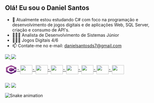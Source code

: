 ## Olá! Eu sou o Daniel Santos

- 🌱 Atualmente estou estudando C# com foco na programação e desenvolvimento de jogos digitais e de aplicações Web, SQL Server, criação e consumo de API's. 
- 🧑🏻‍💻 Analista de Desenvolvimento de Sistemas Júnior
- 👨🏻‍🎓 Jogos Digitais 4/6
- 📫 Contate-me no e-mail: danielsantosds7@gmail.com

<div>
  <a href="https://github.com/danielsantosds7">
  <img height="180em" src="https://github-readme-stats.vercel.app/api?username=danielsantosds7&show_icons=true&theme=tokyonight&include_all_commits=true&count_private=true"/>
  <img height="180em" src="https://github-readme-stats.vercel.app/api/top-langs/?username=danielsantosds7&layout=compact&langs_count=7&theme=tokyonight"/>
</div>
<div style="display: inline_block"><br>
  <img align="center" alt="Csharp" height="30" width="40" src="https://raw.githubusercontent.com/devicons/devicon/master/icons/csharp/csharp-original.svg">-
  <img align="center" height="30" width="40" src="https://cdn.jsdelivr.net/gh/devicons/devicon/icons/dotnetcore/dotnetcore-original.svg" />-
  <img align="center" height="30" width="40" src="https://cdn.jsdelivr.net/gh/devicons/devicon/icons/javascript/javascript-original.svg" />-
  <img align="center" height="30" width="40" src="https://cdn.jsdelivr.net/gh/devicons/devicon/icons/unity/unity-original-wordmark.svg" />-
  <img align="center" height="30" width="40" src="https://cdn.jsdelivr.net/gh/devicons/devicon/icons/html5/html5-original-wordmark.svg" />-          
  <img align="center" height="30" width="40" src="https://cdn.jsdelivr.net/gh/devicons/devicon/icons/css3/css3-original-wordmark.svg" />-
  <img align="center" height="30" width="40" src="https://cdn.jsdelivr.net/gh/devicons/devicon/icons/dot-net/dot-net-plain-wordmark.svg" />-
  <img align="center" height="30" width="40" src="https://cdn.jsdelivr.net/gh/devicons/devicon/icons/microsoftsqlserver/microsoftsqlserver-plain-wordmark.svg" />   
</div>
  
##

<div>
  <a href = "mailto:danielsantosds7@gmail.com"><img src="https://img.shields.io/badge/-Gmail-%23333?style=for-the-badge&logo=gmail&logoColor=white" target="_blank"></a>
  <a href="https://www.linkedin.com/in/daniel-santos-73a50b153/" target="_blank"><img src="https://img.shields.io/badge/-LinkedIn-%230077B5?style=for-the-badge&logo=linkedin&logoColor=white" target="_blank"></a> 
 
  ![Snake animation](https://github.com/danielsantosds/danielsantosds7/blob/output/github-contribution-grid-snake.svg)
</div>
